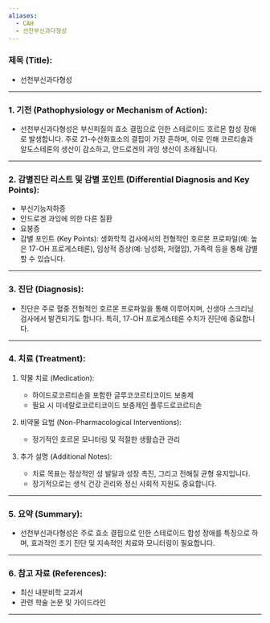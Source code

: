 ```yaml
---
aliases:
  - CAH
  - 선천부신과다형성
---
```



### 제목 (Title):
- 선천부신과다형성

---

### 1. 기전 (Pathophysiology or Mechanism of Action):

- 선천부신과다형성은 부신피질의 효소 결핍으로 인한 스테로이드 호르몬 합성 장애로 발생합니다. 주로 21-수산화효소의 결핍이 가장 흔하며, 이로 인해 코르티솔과 알도스테론의 생산이 감소하고, 안드로겐의 과잉 생산이 초래됩니다.

---

### 2. 감별진단 리스트 및 감별 포인트 (Differential Diagnosis and Key Points):

- 부신기능저하증
- 안드로겐 과잉에 의한 다른 질환
- 요붕증
- 감별 포인트 (Key Points): 생화학적 검사에서의 전형적인 호르몬 프로파일(예: 높은 17-OH 프로게스테론), 임상적 증상(예: 남성화, 저혈압), 가족력 등을 통해 감별할 수 있습니다.

---

### 3. 진단 (Diagnosis):

- 진단은 주로 혈중 전형적인 호르몬 프로파일을 통해 이루어지며, 신생아 스크리닝 검사에서 발견되기도 합니다. 특히, 17-OH 프로게스테론 수치가 진단에 중요합니다.

---

### 4. 치료 (Treatment):

1. 약물 치료 (Medication):
    - 하이드로코르티손을 포함한 글루코코르티코이드 보충제
    - 필요 시 미네랄로코르티코이드 보충제인 플루드로코르티손

2. 비약물 요법 (Non-Pharmacological Interventions):
    - 정기적인 호르몬 모니터링 및 적절한 생활습관 관리

3. 추가 설명 (Additional Notes):
    - 치료 목표는 정상적인 성 발달과 성장 촉진, 그리고 전해질 균형 유지입니다.
    - 장기적으로는 생식 건강 관리와 정신 사회적 지원도 중요합니다.

---

### 5. 요약 (Summary):

- 선천부신과다형성은 주로 효소 결핍으로 인한 스테로이드 합성 장애를 특징으로 하며, 효과적인 조기 진단 및 지속적인 치료와 모니터링이 필요합니다.

---

### 6. 참고 자료 (References):

- 최신 내분비학 교과서
- 관련 학술 논문 및 가이드라인

---